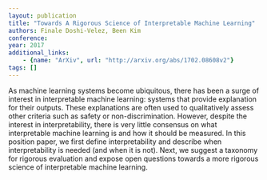 ```yaml
---
layout: publication
title: "Towards A Rigorous Science of Interpretable Machine Learning"
authors: Finale Doshi-Velez, Been Kim
conference: 
year: 2017
additional_links: 
    - {name: "ArXiv", url: "http://arxiv.org/abs/1702.08608v2"}
tags: []
---
```

As machine learning systems become ubiquitous, there has been a surge of
interest in interpretable machine learning: systems that provide explanation
for their outputs. These explanations are often used to qualitatively assess
other criteria such as safety or non-discrimination. However, despite the
interest in interpretability, there is very little consensus on what
interpretable machine learning is and how it should be measured. In this
position paper, we first define interpretability and describe when
interpretability is needed (and when it is not). Next, we suggest a taxonomy
for rigorous evaluation and expose open questions towards a more rigorous
science of interpretable machine learning.